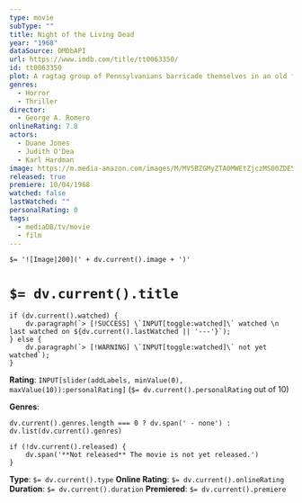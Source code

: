```yaml
---
type: movie
subType: ""
title: Night of the Living Dead
year: "1968"
dataSource: OMDbAPI
url: https://www.imdb.com/title/tt0063350/
id: tt0063350
plot: A ragtag group of Pennsylvanians barricade themselves in an old farmhouse to remain safe from a horde of flesh-eating ghouls that are ravaging the Northeast of the United States.
genres:
  - Horror
  - Thriller
director:
  - George A. Romero
onlineRating: 7.8
actors:
  - Duane Jones
  - Judith O'Dea
  - Karl Hardman
image: https://m.media-amazon.com/images/M/MV5BZGMyZTA0MWEtZjczMS00ZDE5LTk1OTQtNmIxNGYzNDA2NDVhXkEyXkFqcGc@._V1_SX300.jpg
released: true
premiere: 10/04/1968
watched: false
lastWatched: ""
personalRating: 0
tags:
  - mediaDB/tv/movie
  - film
---
```


`$= '![Image|200](' + dv.current().image + ')'`

# `$= dv.current().title`

```dataviewjs
if (dv.current().watched) {
	dv.paragraph(`> [!SUCCESS] \`INPUT[toggle:watched]\` watched \n last watched on ${dv.current().lastWatched || '---'}`);
} else {
	dv.paragraph(`> [!WARNING] \`INPUT[toggle:watched]\` not yet watched`);
}
```

**Rating**:  `INPUT[slider(addLabels, minValue(0), maxValue(10)):personalRating]` (`$= dv.current().personalRating` out of 10)

**Genres**:
```dataviewjs
dv.current().genres.length === 0 ? dv.span(' - none') : dv.list(dv.current().genres)
```

```dataviewjs
if (!dv.current().released) {
	dv.span('**Not released** The movie is not yet released.')
}
```

**Type**: `$= dv.current().type`
**Online Rating**: `$= dv.current().onlineRating`
**Duration**:  `$= dv.current().duration`
**Premiered**: `$= dv.current().premiere`